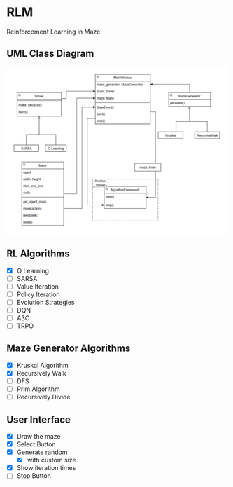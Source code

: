 # RLM

Reinforcement Learning in Maze

## UML Class Diagram

![img](class_diagram.png)

## RL Algorithms

- [x] Q Learning
- [ ] SARSA
- [ ] Value Iteration
- [ ] Policy Iteration
- [ ] Evolution Strategies
- [ ] DQN
- [ ] A3C
- [ ] TRPO

## Maze Generator Algorithms

- [x] Kruskal Algorithm
- [x] Recursively Walk
- [ ] DFS
- [ ] Prim Algorithm
- [ ] Recursively Divide

## User Interface

- [x] Draw the maze
- [x] Select Button
- [x] Generate random
  - [x] with custom size
- [x] Show iteration times
- [ ] Stop Button
